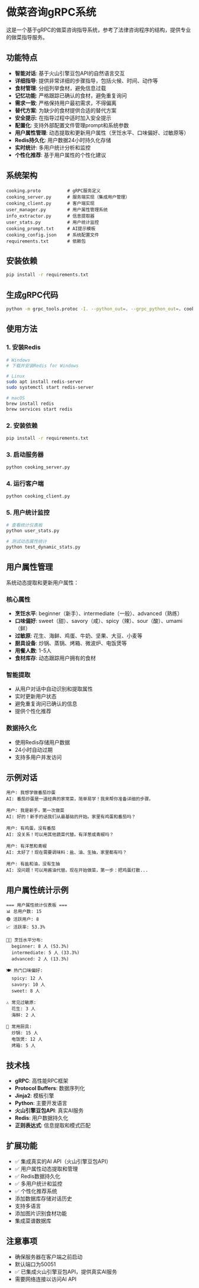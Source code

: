 # 做菜咨询gRPC系统

这是一个基于gRPC的做菜咨询指导系统，参考了法律咨询程序的结构，提供专业的做菜指导服务。

## 功能特点

- **智能对话**: 基于火山引擎豆包API的自然语言交互
- **详细指导**: 提供非常详细的步骤指导，包括火候、时间、动作等
- **食材管理**: 分组列举食材，避免信息过载
- **记忆功能**: 严格跟踪已确认的食材，避免重复询问
- **需求一致**: 严格保持用户最初需求，不得偏离
- **替代方案**: 为缺少的食材提供合适的替代方案
- **安全提示**: 在指导过程中适时加入安全提示
- **配置化**: 支持外部配置文件管理prompt和系统参数
- **用户属性管理**: 动态提取和更新用户属性（烹饪水平、口味偏好、过敏原等）
- **Redis持久化**: 用户数据24小时持久化存储
- **实时统计**: 多用户统计分析和监控
- **个性化推荐**: 基于用户属性的个性化建议

## 系统架构

```
cooking.proto          # gRPC服务定义
cooking_server.py      # 服务端实现（集成用户管理）
cooking_client.py      # 客户端实现
user_manager.py        # 用户属性管理系统
info_extractor.py      # 信息提取器
user_stats.py          # 用户统计监控
cooking_prompt.txt     # AI提示模板
cooking_config.json    # 系统配置文件
requirements.txt       # 依赖包
```

## 安装依赖

```bash
pip install -r requirements.txt
```

## 生成gRPC代码

```bash
python -m grpc_tools.protoc -I. --python_out=. --grpc_python_out=. cooking.proto
```

## 使用方法

### 1. 安装Redis

```bash
# Windows
# 下载并安装Redis for Windows

# Linux
sudo apt install redis-server
sudo systemctl start redis-server

# macOS
brew install redis
brew services start redis
```

### 2. 安装依赖

```bash
pip install -r requirements.txt
```

### 3. 启动服务器

```bash
python cooking_server.py
```

### 4. 运行客户端

```bash
python cooking_client.py
```

### 5. 用户统计监控

```bash
# 查看统计仪表板
python user_stats.py

# 测试动态属性统计
python test_dynamic_stats.py
```

## 用户属性管理

系统动态提取和更新用户属性：

### 核心属性
- **烹饪水平**: beginner（新手）、intermediate（一般）、advanced（熟练）
- **口味偏好**: sweet（甜）、savory（咸）、spicy（辣）、sour（酸）、umami（鲜）
- **过敏原**: 花生、海鲜、鸡蛋、牛奶、坚果、大豆、小麦等
- **厨具设备**: 炒锅、蒸锅、烤箱、微波炉、电饭煲等
- **用餐人数**: 1-5人
- **食材库存**: 动态跟踪用户拥有的食材

### 智能提取
- 从用户对话中自动识别和提取属性
- 实时更新用户状态
- 避免重复询问已确认的信息
- 提供个性化推荐

### 数据持久化
- 使用Redis存储用户数据
- 24小时自动过期
- 支持多用户并发访问

## 示例对话

```
用户: 我想学做番茄炒蛋
AI: 番茄炒蛋是一道经典的家常菜，简单易学！我来帮你准备详细的步骤。

用户: 我是新手，第一次做菜
AI: 好的！新手的话我们从最基础的开始。家里有鸡蛋和番茄吗？

用户: 有鸡蛋，没有番茄
AI: 没关系！可以用其他蔬菜代替。有洋葱或青椒吗？

用户: 有洋葱和青椒
AI: 太好了！现在需要调味料：盐、油、生抽，家里都有吗？

用户: 有盐和油，没有生抽
AI: 没问题！可以用酱油代替。现在开始做菜，第一步：把鸡蛋打散...
```

## 用户属性统计示例

```
=== 用户属性统计仪表板 ===
📊 总用户数: 15
🟢 活跃用户: 8
📈 活跃率: 53.3%

👨‍🍳 烹饪水平分布:
  beginner: 8 人 (53.3%)
  intermediate: 5 人 (33.3%)
  advanced: 2 人 (13.3%)

🍽️ 热门口味偏好:
  spicy: 12 人
  savory: 10 人
  sweet: 8 人

⚠️ 常见过敏原:
  花生: 3 人
  海鲜: 2 人

🔧 常用厨具:
  炒锅: 15 人
  电饭煲: 12 人
  烤箱: 5 人
```

## 技术栈

- **gRPC**: 高性能RPC框架
- **Protocol Buffers**: 数据序列化
- **Jinja2**: 模板引擎
- **Python**: 主要开发语言
- **火山引擎豆包API**: 真实AI服务
- **Redis**: 用户数据持久化
- **正则表达式**: 信息提取和模式匹配

## 扩展功能

- ✅ 集成真实的AI API（火山引擎豆包API）
- ✅ 用户属性动态提取和管理
- ✅ Redis数据持久化
- ✅ 多用户统计和监控
- ✅ 个性化推荐系统
- 添加数据库存储对话历史
- 支持多语言
- 添加图片识别食材功能
- 集成菜谱数据库

## 注意事项

- 确保服务器在客户端之前启动
- 默认端口为50051
- ✅ 已集成火山引擎豆包API，提供真实AI服务
- 需要网络连接以访问AI API 